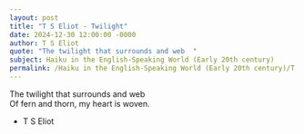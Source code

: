 ```yaml
---
layout: post
title: "T S Eliot - Twilight"
date: 2024-12-30 12:00:00 -0000
author: T S Eliot
quote: "The twilight that surrounds and web  "
subject: Haiku in the English-Speaking World (Early 20th century)
permalink: /Haiku in the English-Speaking World (Early 20th century)/T S Eliot/T S Eliot - Twilight
---
```


The twilight that surrounds and web  
Of fern and thorn, my heart is woven.

- T S Eliot
